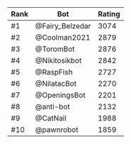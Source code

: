 Rank|Bot|Rating
---|---|---
#1|@Fairy_Belzedar|3074
#2|@Coolman2021|2879
#3|@ToromBot|2876
#4|@Nikitosikbot|2842
#5|@RaspFish|2727
#6|@NilatacBot|2270
#7|@OpeningsBot|2201
#8|@anti-bot|2132
#9|@CatNail|1988
#10|@pawnrobot|1859
